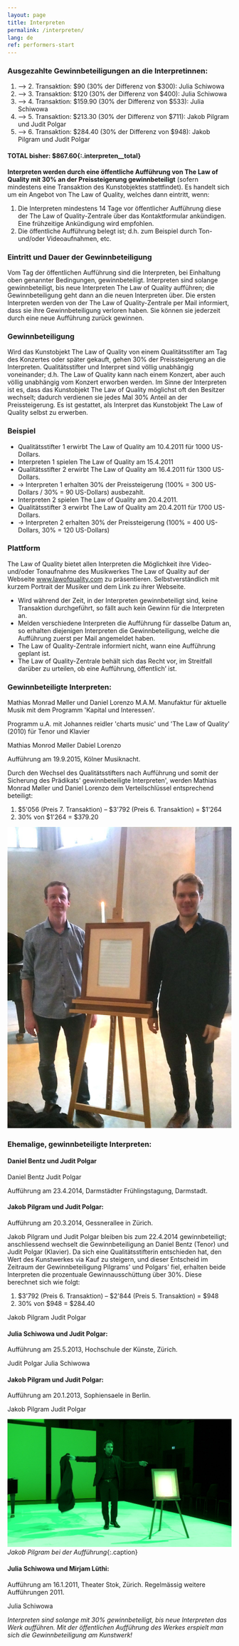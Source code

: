 ```yaml
---
layout: page
title: Interpreten
permalink: /interpreten/
lang: de
ref: performers-start
---
```

### Ausgezahlte Gewinnbeteiligungen an die Interpretinnen:

1. --> 2. Transaktion: $90 (30% der Differenz von $300): Julia Schiwowa
2. --> 3. Transaktion: $120 (30% der Differenz von $400): Julia Schiwowa
3. --> 4. Transaktion: $159.90 (30% der Differenz von $533): Julia Schiwowa
4. --> 5. Transaktion: $213.30 (30% der Differenz von $711): Jakob Pilgram und Judit Polgar
5. --> 6. Transaktion: $284.40 (30% der Differenz von $948): Jakob Pilgram und Judit Polgar

#### TOTAL bisher: **$867.60**{:.interpreten__total}

**Interpreten werden durch eine öffentliche Aufführung von The Law of Quality mit 30% an der Preissteigerung gewinnbeteiligt** (sofern mindestens eine Transaktion des Kunstobjektes stattfindet). Es handelt sich um ein Angebot von The Law of Quality, welches dann eintritt, wenn:

1. Die Interpreten mindestens 14 Tage vor öffentlicher Aufführung diese der The Law of Quality-Zentrale über das Kontaktformular ankündigen. Eine frühzeitige Ankündigung wird empfohlen.
2. Die öffentliche Aufführung belegt ist; d.h. zum Beispiel durch Ton- und/oder Videoaufnahmen, etc.


### Eintritt und Dauer der Gewinnbeteiligung
Vom Tag der öffentlichen Aufführung sind die Interpreten, bei Einhaltung oben genannter Bedingungen, gewinnbeteiligt. 
Interpreten sind solange gewinnbeteiligt, bis neue Interpreten The Law of Quality aufführen; die Gewinnbeteiligung geht dann an die neuen Interpreten über. Die ersten Interpreten werden von der The Law of Quality-Zentrale per Mail informiert, dass sie ihre Gewinnbeteiligung verloren haben. Sie können sie jederzeit durch eine neue Aufführung zurück gewinnen.

### Gewinnbeteiligung
Wird das Kunstobjekt The Law of Quality von einem Qualitätsstifter am Tag des Konzertes oder später gekauft, gehen 30% der Preissteigerung an die Interpreten. Qualitätsstifter und Interpret sind völlig unabhängig voneinander; d.h. The Law of Quality kann nach einem Konzert, aber auch völlig unabhängig vom Konzert erworben werden. Im Sinne der Interpreten ist es, dass das Kunstobjekt The Law of Quality möglichst oft den Besitzer wechselt; dadurch verdienen sie jedes Mal 30% Anteil an der Preissteigerung. Es ist gestattet, als Interpret das Kunstobjekt The Law of Quality selbst zu erwerben.

### Beispiel

- Qualitätsstifter 1 erwirbt The Law of Quality am 10.4.2011 für 1000 US-Dollars.
- Interpreten 1 spielen The Law of Quality am 15.4.2011
- Qualitätsstifter 2 erwirbt The Law of Quality am 16.4.2011 für 1300 US-Dollars.
- → Interpreten 1 erhalten 30% der Preissteigerung (100% = 300 US-Dollars / 30% = 90 US-Dollars) ausbezahlt.
- Interpreten 2 spielen The Law of Quality am 20.4.2011.
- Qualitätsstifter 3 erwirbt The Law of Quality am 20.4.2011 für 1700 US-Dollars.
- → Interpreten 2 erhalten 30% der Preissteigerung (100% = 400 US-Dollars, 30% = 120 US-Dollars)


### Plattform
The Law of Quality bietet allen Interpreten die Möglichkeit ihre Video- und/oder Tonaufnahme des Musikwerkes The Law of Quality auf der Webseite www.lawofquality.com zu präsentieren. Selbstverständlich mit kurzem Portrait der Musiker und dem Link zu ihrer Webseite.

- Wird während der Zeit, in der Interpreten gewinnbeteiligt sind, keine Transaktion durchgeführt, so fällt auch kein Gewinn für die Interpreten an.
- Melden verschiedene Interpreten die Aufführung für dasselbe Datum an, so erhalten diejenigen Interpreten die Gewinnbeteiligung, welche die Aufführung zuerst per Mail angemeldet haben.
- The Law of Quality-Zentrale informiert nicht, wann eine Aufführung geplant ist.
- The Law of Quality-Zentrale behält sich das Recht vor, im Streitfall darüber zu urteilen, ob eine Aufführung‚ öffentlich’ ist.

### Gewinnbeteiligte Interpreten:

Mathias Monrad Møller und Daniel Lorenzo
M.A.M. Manufaktur für aktuelle Musik mit dem Programm 'Kapital und Interessen'.

Programm u.A. mit Johannes reidler 'charts music' und 'The Law of Quality' (2010)
für Tenor und Klavier

Mathias Monrod Møller
Dabiel Lorenzo

Aufführung am 19.9.2015, Kölner Musiknacht.

Durch den Wechsel des Qualitätsstifters nach Aufführung und somit der Sicherung des Prädikats' gewinnbeteiligte Interpreten', werden Mathias Monrad Møller und Daniel Lorenzo dem Verteilschlüssel entsprechend beteiligt:

1. $5'056 (Preis 7. Transaktion) – $3'792 (Preis 6. Transaktion) = $1'264
2. 30% von $1'264 = $379.20


![Monrad Lorenz0](/assets/img/monrad-lorenzo.jpg)


### Ehemalige, gewinnbeteiligte Interpreten:

#### Daniel Bentz und Judit Polgar

Daniel Bentz
Judit Polgar

Aufführung am 23.4.2014, Darmstädter Frühlingstagung, Darmstadt.

#### Jakob Pilgram und Judit Polgar:

Aufführung am 20.3.2014, Gessnerallee in Zürich.

Jakob Pilgram und Judit Polgar bleiben bis zum 22.4.2014 gewinnbeteiligt; anschliessend wechselt die Gewinnbeteiligung an Daniel Bentz (Tenor) und Judit Polgar (Klavier). Da sich eine Qualitätsstifterin entschieden hat, den Wert des Kunstwerkes via Kauf zu steigern, und dieser Entscheid im Zeitraum der Gewinnbeteiligung Pilgrams' und Polgars' fiel, erhalten beide Interpreten die prozentuale Gewinnausschüttung über 30%. Diese berechnet sich wie folgt:

1. $3'792 (Preis 6. Transaktion) – $2'844 (Preis 5. Transaktion) = $948
2. 30% von $948 = $284.40

Jakob Pilgram
Judit Polgar

#### Julia Schiwowa und Judit Polgar:

Aufführung am 25.5.2013, Hochschule der Künste, Zürich.

Judit Polgar
Julia Schiwowa

#### Jakob Pilgram und Judit Polgar:

Aufführung am 20.1.2013, Sophiensaele in Berlin.

Jakob Pilgram
Judit Polgar

![Jakob Pilgram](/assets/img/pilgram.jpg)
*Jakob Pilgram bei der Aufführung*{:.caption}

#### Julia Schiwowa und Mirjam Lüthi:

Aufführung am 16.1.2011, Theater Stok, Zürich. Regelmässig weitere Aufführungen 2011.

Julia Schiwowa

*Interpreten sind solange mit 30% gewinnbeteiligt, bis neue Interpreten das Werk aufführen. Mit der öffentlichen Aufführung des Werkes erspielt man sich die Gewinnbeteiligung am Kunstwerk!*